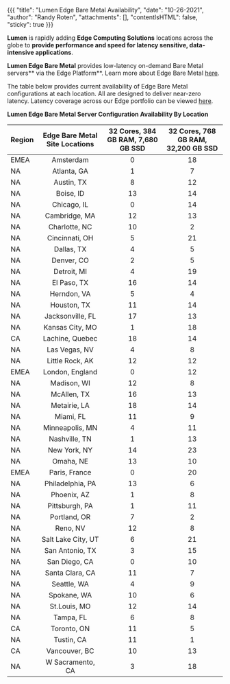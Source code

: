 {{{
  "title": "Lumen Edge Bare Metal Availability",
  "date": "10-26-2021",
  "author": "Randy Roten",
  "attachments": [],
  "contentIsHTML": false,
  "sticky": true
}}}

**Lumen** is rapidly adding **Edge Computing Solutions** locations across the globe to **provide performance and speed for latency sensitive, data-intensive applications**.

**Lumen Edge Bare Metal** provides low-latency on-demand Bare Metal servers** via the Edge Platform**. Learn more about Edge Bare Metal [here](/edge-computing-solutions/edge-bare-metal/).

The table below provides current availability of Edge Bare Metal configurations at each location. All are designed to deliver near-zero latency. Latency coverage across our Edge portfolio can be viewed [here](https://www.lumen.com/en-us/resources/network-maps.html#edge-roadmap).

**Lumen Edge Bare Metal Server Configuration Availability By Location**

**Region**|**Edge Bare Metal Site Locations**|**32 Cores, 384 GB RAM, 7,680 GB SSD**|**32 Cores, 768 GB RAM, 32,200 GB SSD**
|:--------|:-----------:|:------------:|:-------------------:|
EMEA|Amsterdam|0|18
NA|Atlanta, GA|1|7
NA|Austin, TX|8|12
NA|Boise, ID|13|14
NA|Chicago, IL|0|14
NA|Cambridge, MA|12|13
NA|Charlotte, NC|10|2
NA|Cincinnati, OH|5|21
NA|Dallas, TX|4|5
NA|Denver, CO|2|5
NA|Detroit, MI|4|19
NA|El Paso, TX|16|14
NA|Herndon, VA|5|4
NA|Houston, TX|11|14
NA|Jacksonville, FL|17|13
NA|Kansas City, MO|1|18
CA|Lachine, Quebec|18|14
NA|Las Vegas, NV|4|8
NA|Little Rock, AK|12|12
EMEA|London, England|0|12
NA|Madison, WI|12|8
NA|McAllen, TX|16|13
NA|Metairie, LA|18|14
NA|Miami, FL|11|9
NA|Minneapolis, MN|4|11
NA|Nashville, TN|1|13
NA|New York, NY|14|23
NA|Omaha, NE|13|10
EMEA|Paris, France|0|20
NA|Philadelphia, PA|13|6
NA|Phoenix, AZ|1|8
NA|Pittsburgh, PA|1|11
NA|Portland, OR|7|2
NA|Reno, NV|12|8
NA|Salt Lake City, UT|6|21
NA|San Antonio, TX|3|15
NA|San Diego, CA|0|10
NA|Santa Clara, CA|11|7
NA|Seattle, WA|4|9
NA|Spokane, WA|10|6
NA|St.Louis, MO|12|14
NA|Tampa, FL|6|8
CA|Toronto, ON|11|5
NA|Tustin, CA|11|1
CA|Vancouver, BC|10|13
NA|W Sacramento, CA|3|18
